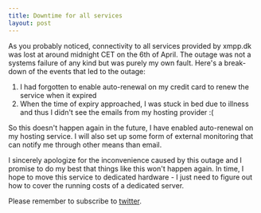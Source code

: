 ```yaml
---
title: Downtime for all services
layout: post
---
```


As you probably noticed, connectivity to all services provided by xmpp.dk was lost at around midnight CET on the 6th of April. 
The outage was not a systems failure of any kind but was purely my own fault. Here's a break-down of the events that led to the outage:  

1. I had forgotten to enable auto-renewal on my credit card to renew the service when it expired
1. When the time of expiry approached, I was stuck in bed due to illness and thus I didn't see the emails from my hosting provider :(

So this doesn't happen again in the future, I have enabled auto-renewal on my hosting service. I will also set up some form of external monitoring
that can notify me through other means than email.

I sincerely apologize for the inconvenience caused by this outage and I promise to do my best that things like this won't happen again. In time, I 
hope to move this service to dedicated hardware - I just need to figure out how to cover the running costs of a dedicated server.

Please remember to subscribe to [twitter][twitter].

[twitter]: https://twitter.com/xmppdk